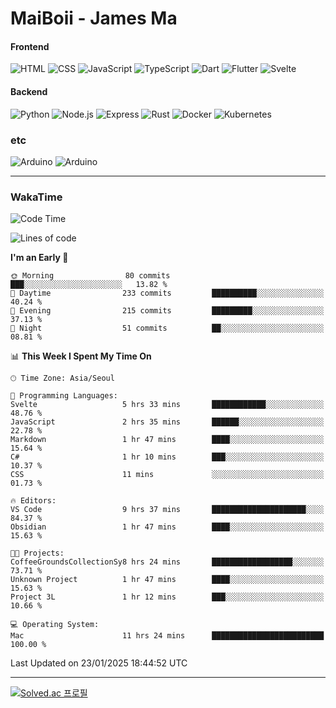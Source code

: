 # MaiBoii - James Ma

#### Frontend
![HTML](https://img.shields.io/badge/-HTML-E34F26?style=flat-square&logo=html5&logoColor=white)
![CSS](https://img.shields.io/badge/-CSS-1572B6?style=flat-square&logo=css3)
![JavaScript](https://img.shields.io/badge/-JavaScript-F7DF1E?style=flat-square&logo=javascript&logoColor=black)
![TypeScript](https://img.shields.io/badge/-TypeScript-02569B?style=flat-square&logo=typescript&logoColor=white)
![Dart](https://img.shields.io/badge/-Dart-0175C2?style=flat-square&logo=dart)
![Flutter](https://img.shields.io/badge/-Flutter-02569B?style=flat-square&logo=flutter)
![Svelte](https://img.shields.io/badge/-Svelte-E34F26?style=flat-square&logo=svelte&logoColor=white)


#### Backend
![Python](https://img.shields.io/badge/-Python-3776AB?style=flat-square&logo=python&logoColor=white)
![Node.js](https://img.shields.io/badge/-Node.js-339933?style=flat-square&logo=node.js&logoColor=white)
![Express](https://img.shields.io/badge/-Express-339933?style=flat-square&logo=express&logoColor=white)
![Rust](https://img.shields.io/badge/-Rust-000000?style=flat-square&logo=rust&logoColor=white)
![Docker](https://img.shields.io/badge/-Docker-2496ED?style=flat-square&logo=docker&logoColor=white)
![Kubernetes](https://img.shields.io/badge/-Kubernetes-326CE5?style=flat-square&logo=kubernetes&logoColor=white)


### etc
![Arduino](https://img.shields.io/badge/-Arduino-00878F?style=flat-square&logo=arduino&logoColor=white)
![Arduino](https://img.shields.io/badge/-Unity-232326?style=flat-square&logo=unity&logoColor=white)

---
### WakaTime
<!--START_SECTION:waka-->
![Code Time](http://img.shields.io/badge/Code%20Time-1%2C035%20hrs%2052%20mins-blue)

![Lines of code](https://img.shields.io/badge/From%20Hello%20World%20I%27ve%20Written-1.8%20million%20lines%20of%20code-blue)

**I'm an Early 🐤** 

```text
🌞 Morning                80 commits          ███░░░░░░░░░░░░░░░░░░░░░░   13.82 % 
🌆 Daytime                233 commits         ██████████░░░░░░░░░░░░░░░   40.24 % 
🌃 Evening                215 commits         █████████░░░░░░░░░░░░░░░░   37.13 % 
🌙 Night                  51 commits          ██░░░░░░░░░░░░░░░░░░░░░░░   08.81 % 
```


📊 **This Week I Spent My Time On** 

```text
🕑︎ Time Zone: Asia/Seoul

💬 Programming Languages: 
Svelte                   5 hrs 33 mins       ████████████░░░░░░░░░░░░░   48.76 % 
JavaScript               2 hrs 35 mins       ██████░░░░░░░░░░░░░░░░░░░   22.78 % 
Markdown                 1 hr 47 mins        ████░░░░░░░░░░░░░░░░░░░░░   15.64 % 
C#                       1 hr 10 mins        ███░░░░░░░░░░░░░░░░░░░░░░   10.37 % 
CSS                      11 mins             ░░░░░░░░░░░░░░░░░░░░░░░░░   01.73 % 

🔥 Editors: 
VS Code                  9 hrs 37 mins       █████████████████████░░░░   84.37 % 
Obsidian                 1 hr 47 mins        ████░░░░░░░░░░░░░░░░░░░░░   15.63 % 

🐱‍💻 Projects: 
CoffeeGroundsCollectionSy8 hrs 24 mins       ██████████████████░░░░░░░   73.71 % 
Unknown Project          1 hr 47 mins        ████░░░░░░░░░░░░░░░░░░░░░   15.63 % 
Project 3L               1 hr 12 mins        ███░░░░░░░░░░░░░░░░░░░░░░   10.66 % 

💻 Operating System: 
Mac                      11 hrs 24 mins      █████████████████████████   100.00 % 
```


 Last Updated on 23/01/2025 18:44:52 UTC
<!--END_SECTION:waka-->
---
[![Solved.ac
프로필](http://mazassumnida.wtf/api/v2/generate_badge?boj=msu2020)](https://solved.ac/msu2020)
